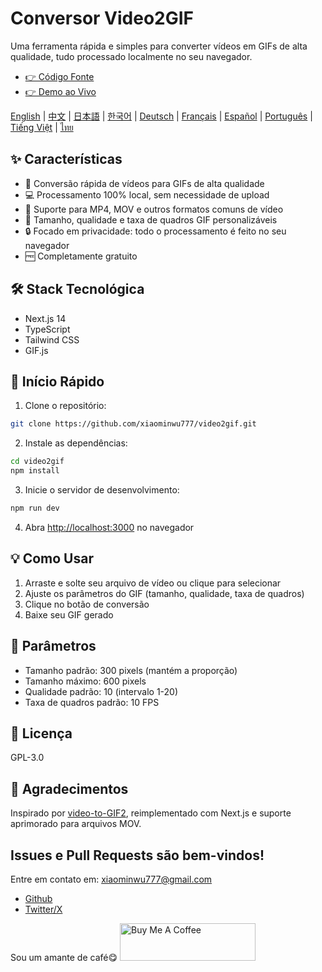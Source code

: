 # Conversor Video2GIF

Uma ferramenta rápida e simples para converter vídeos em GIFs de alta qualidade, tudo processado localmente no seu navegador.

- [👉 Código Fonte](https://github.com/xiaominwu777/video2gif)
- [👉 Demo ao Vivo](https://makegif.ai)

[English](./README.md) | [中文](./README_zh.md) | [日本語](./README_ja.md) | [한국어](./README_ko.md) | [Deutsch](./README_de.md) | [Français](./README_fr.md) | [Español](./README_es.md) | [Português](./README_pt.md) | [Tiếng Việt](./README_vi.md) | [ไทย](./README_th.md)

## ✨ Características

- 🚀 Conversão rápida de vídeos para GIFs de alta qualidade
- 💻 Processamento 100% local, sem necessidade de upload
- 🎥 Suporte para MP4, MOV e outros formatos comuns de vídeo
- 🎯 Tamanho, qualidade e taxa de quadros GIF personalizáveis
- 🔒 Focado em privacidade: todo o processamento é feito no seu navegador
- 🆓 Completamente gratuito

## 🛠️ Stack Tecnológica

- Next.js 14
- TypeScript
- Tailwind CSS
- GIF.js

## 🚀 Início Rápido

1. Clone o repositório:

```bash
git clone https://github.com/xiaominwu777/video2gif.git
```

2. Instale as dependências:

```bash
cd video2gif
npm install
```

3. Inicie o servidor de desenvolvimento:

```bash
npm run dev
```

4. Abra [http://localhost:3000](http://localhost:3000) no navegador

## 💡 Como Usar

1. Arraste e solte seu arquivo de vídeo ou clique para selecionar
2. Ajuste os parâmetros do GIF (tamanho, qualidade, taxa de quadros)
3. Clique no botão de conversão
4. Baixe seu GIF gerado

## 🔄 Parâmetros

- Tamanho padrão: 300 pixels (mantém a proporção)
- Tamanho máximo: 600 pixels
- Qualidade padrão: 10 (intervalo 1-20)
- Taxa de quadros padrão: 10 FPS

## 📄 Licença

GPL-3.0

## 🙏 Agradecimentos

Inspirado por [video-to-GIF2](https://github.com/incubated-geek-cc/video-to-GIF2), reimplementado com Next.js e suporte aprimorado para arquivos MOV.

## Issues e Pull Requests são bem-vindos!

Entre em contato em: xiaominwu777@gmail.com

- [Github](https://github.com/xiaominwu777)
- [Twitter/X](https://x.com/xiaominwu)

Sou um amante de café😋
<a href="https://www.buymeacoffee.com/xiaominwu" target="_blank"><img src="https://cdn.buymeacoffee.com/buttons/v2/default-yellow.png" alt="Buy Me A Coffee" style="height: 60px !important;width: 217px !important;" ></a>
